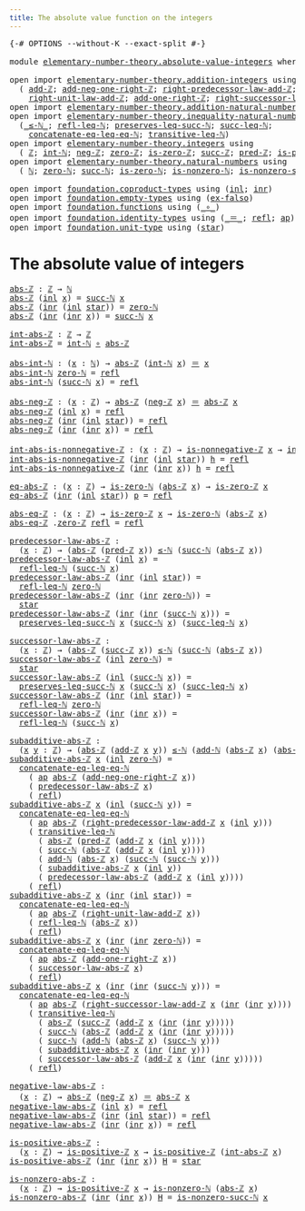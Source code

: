 ```yaml
---
title: The absolute value function on the integers
---
```


<pre class="Agda"><a id="69" class="Symbol">{-#</a> <a id="73" class="Keyword">OPTIONS</a> <a id="81" class="Pragma">--without-K</a> <a id="93" class="Pragma">--exact-split</a> <a id="107" class="Symbol">#-}</a>

<a id="112" class="Keyword">module</a> <a id="119" href="elementary-number-theory.absolute-value-integers.html" class="Module">elementary-number-theory.absolute-value-integers</a> <a id="168" class="Keyword">where</a>

<a id="175" class="Keyword">open</a> <a id="180" class="Keyword">import</a> <a id="187" href="elementary-number-theory.addition-integers.html" class="Module">elementary-number-theory.addition-integers</a> <a id="230" class="Keyword">using</a>
  <a id="238" class="Symbol">(</a> <a id="240" href="elementary-number-theory.addition-integers.html#1631" class="Function">add-ℤ</a><a id="245" class="Symbol">;</a> <a id="247" href="elementary-number-theory.addition-integers.html#11375" class="Function">add-neg-one-right-ℤ</a><a id="266" class="Symbol">;</a> <a id="268" href="elementary-number-theory.addition-integers.html#3044" class="Function">right-predecessor-law-add-ℤ</a><a id="295" class="Symbol">;</a>
    <a id="301" href="elementary-number-theory.addition-integers.html#2174" class="Function">right-unit-law-add-ℤ</a><a id="321" class="Symbol">;</a> <a id="323" href="elementary-number-theory.addition-integers.html#11182" class="Function">add-one-right-ℤ</a><a id="338" class="Symbol">;</a> <a id="340" href="elementary-number-theory.addition-integers.html#4142" class="Function">right-successor-law-add-ℤ</a><a id="365" class="Symbol">)</a>
<a id="367" class="Keyword">open</a> <a id="372" class="Keyword">import</a> <a id="379" href="elementary-number-theory.addition-natural-numbers.html" class="Module">elementary-number-theory.addition-natural-numbers</a> <a id="429" class="Keyword">using</a> <a id="435" class="Symbol">(</a><a id="436" href="elementary-number-theory.addition-natural-numbers.html#1096" class="Function">add-ℕ</a><a id="441" class="Symbol">)</a>
<a id="443" class="Keyword">open</a> <a id="448" class="Keyword">import</a> <a id="455" href="elementary-number-theory.inequality-natural-numbers.html" class="Module">elementary-number-theory.inequality-natural-numbers</a> <a id="507" class="Keyword">using</a>
  <a id="515" class="Symbol">(</a><a id="516" href="elementary-number-theory.inequality-natural-numbers.html#1782" class="Function Operator">_≤-ℕ_</a><a id="521" class="Symbol">;</a> <a id="523" href="elementary-number-theory.inequality-natural-numbers.html#4475" class="Function">refl-leq-ℕ</a><a id="533" class="Symbol">;</a> <a id="535" href="elementary-number-theory.inequality-natural-numbers.html#5745" class="Function">preserves-leq-succ-ℕ</a><a id="555" class="Symbol">;</a> <a id="557" href="elementary-number-theory.inequality-natural-numbers.html#2692" class="Function">succ-leq-ℕ</a><a id="567" class="Symbol">;</a>
    <a id="573" href="elementary-number-theory.inequality-natural-numbers.html#2854" class="Function">concatenate-eq-leq-eq-ℕ</a><a id="596" class="Symbol">;</a> <a id="598" href="elementary-number-theory.inequality-natural-numbers.html#4674" class="Function">transitive-leq-ℕ</a><a id="614" class="Symbol">)</a>
<a id="616" class="Keyword">open</a> <a id="621" class="Keyword">import</a> <a id="628" href="elementary-number-theory.integers.html" class="Module">elementary-number-theory.integers</a> <a id="662" class="Keyword">using</a>
  <a id="670" class="Symbol">(</a> <a id="672" href="elementary-number-theory.integers.html#2078" class="Function">ℤ</a><a id="673" class="Symbol">;</a> <a id="675" href="elementary-number-theory.integers.html#2696" class="Function">int-ℕ</a><a id="680" class="Symbol">;</a> <a id="682" href="elementary-number-theory.integers.html#4087" class="Function">neg-ℤ</a><a id="687" class="Symbol">;</a> <a id="689" href="elementary-number-theory.integers.html#2321" class="Function">zero-ℤ</a><a id="695" class="Symbol">;</a> <a id="697" href="elementary-number-theory.integers.html#2357" class="Function">is-zero-ℤ</a><a id="706" class="Symbol">;</a> <a id="708" href="elementary-number-theory.integers.html#3662" class="Function">succ-ℤ</a><a id="714" class="Symbol">;</a> <a id="716" href="elementary-number-theory.integers.html#3815" class="Function">pred-ℤ</a><a id="722" class="Symbol">;</a> <a id="724" href="elementary-number-theory.integers.html#7796" class="Function">is-positive-ℤ</a><a id="737" class="Symbol">;</a> <a id="739" href="elementary-number-theory.integers.html#7210" class="Function">is-nonnegative-ℤ</a><a id="755" class="Symbol">)</a>
<a id="757" class="Keyword">open</a> <a id="762" class="Keyword">import</a> <a id="769" href="elementary-number-theory.natural-numbers.html" class="Module">elementary-number-theory.natural-numbers</a> <a id="810" class="Keyword">using</a>
  <a id="818" class="Symbol">(</a> <a id="820" href="elementary-number-theory.natural-numbers.html#1548" class="Datatype">ℕ</a><a id="821" class="Symbol">;</a> <a id="823" href="elementary-number-theory.natural-numbers.html#1569" class="InductiveConstructor">zero-ℕ</a><a id="829" class="Symbol">;</a> <a id="831" href="elementary-number-theory.natural-numbers.html#1582" class="InductiveConstructor">succ-ℕ</a><a id="837" class="Symbol">;</a> <a id="839" href="elementary-number-theory.natural-numbers.html#1846" class="Function">is-zero-ℕ</a><a id="848" class="Symbol">;</a> <a id="850" href="elementary-number-theory.natural-numbers.html#2029" class="Function">is-nonzero-ℕ</a><a id="862" class="Symbol">;</a> <a id="864" href="elementary-number-theory.natural-numbers.html#2893" class="Function">is-nonzero-succ-ℕ</a><a id="881" class="Symbol">)</a>

<a id="884" class="Keyword">open</a> <a id="889" class="Keyword">import</a> <a id="896" href="foundation.coproduct-types.html" class="Module">foundation.coproduct-types</a> <a id="923" class="Keyword">using</a> <a id="929" class="Symbol">(</a><a id="930" href="foundation.coproduct-types.html#1249" class="InductiveConstructor">inl</a><a id="933" class="Symbol">;</a> <a id="935" href="foundation.coproduct-types.html#1267" class="InductiveConstructor">inr</a><a id="938" class="Symbol">)</a>
<a id="940" class="Keyword">open</a> <a id="945" class="Keyword">import</a> <a id="952" href="foundation.empty-types.html" class="Module">foundation.empty-types</a> <a id="975" class="Keyword">using</a> <a id="981" class="Symbol">(</a><a id="982" href="foundation-core.empty-types.html#1160" class="Function">ex-falso</a><a id="990" class="Symbol">)</a>
<a id="992" class="Keyword">open</a> <a id="997" class="Keyword">import</a> <a id="1004" href="foundation.functions.html" class="Module">foundation.functions</a> <a id="1025" class="Keyword">using</a> <a id="1031" class="Symbol">(</a><a id="1032" href="foundation-core.functions.html#420" class="Function Operator">_∘_</a><a id="1035" class="Symbol">)</a>
<a id="1037" class="Keyword">open</a> <a id="1042" class="Keyword">import</a> <a id="1049" href="foundation.identity-types.html" class="Module">foundation.identity-types</a> <a id="1075" class="Keyword">using</a> <a id="1081" class="Symbol">(</a><a id="1082" href="foundation-core.identity-types.html#1865" class="Function Operator">_＝_</a><a id="1085" class="Symbol">;</a> <a id="1087" href="foundation-core.identity-types.html#1820" class="InductiveConstructor">refl</a><a id="1091" class="Symbol">;</a> <a id="1093" href="foundation-core.identity-types.html#4003" class="Function">ap</a><a id="1095" class="Symbol">)</a>
<a id="1097" class="Keyword">open</a> <a id="1102" class="Keyword">import</a> <a id="1109" href="foundation.unit-type.html" class="Module">foundation.unit-type</a> <a id="1130" class="Keyword">using</a> <a id="1136" class="Symbol">(</a><a id="1137" href="foundation.unit-type.html#1108" class="InductiveConstructor">star</a><a id="1141" class="Symbol">)</a>
</pre>
# The absolute value of integers

<pre class="Agda"><a id="abs-ℤ"></a><a id="1186" href="elementary-number-theory.absolute-value-integers.html#1186" class="Function">abs-ℤ</a> <a id="1192" class="Symbol">:</a> <a id="1194" href="elementary-number-theory.integers.html#2078" class="Function">ℤ</a> <a id="1196" class="Symbol">→</a> <a id="1198" href="elementary-number-theory.natural-numbers.html#1548" class="Datatype">ℕ</a>
<a id="1200" href="elementary-number-theory.absolute-value-integers.html#1186" class="Function">abs-ℤ</a> <a id="1206" class="Symbol">(</a><a id="1207" href="foundation.coproduct-types.html#1249" class="InductiveConstructor">inl</a> <a id="1211" href="elementary-number-theory.absolute-value-integers.html#1211" class="Bound">x</a><a id="1212" class="Symbol">)</a> <a id="1214" class="Symbol">=</a> <a id="1216" href="elementary-number-theory.natural-numbers.html#1582" class="InductiveConstructor">succ-ℕ</a> <a id="1223" href="elementary-number-theory.absolute-value-integers.html#1211" class="Bound">x</a>
<a id="1225" href="elementary-number-theory.absolute-value-integers.html#1186" class="Function">abs-ℤ</a> <a id="1231" class="Symbol">(</a><a id="1232" href="foundation.coproduct-types.html#1267" class="InductiveConstructor">inr</a> <a id="1236" class="Symbol">(</a><a id="1237" href="foundation.coproduct-types.html#1249" class="InductiveConstructor">inl</a> <a id="1241" href="foundation.unit-type.html#1108" class="InductiveConstructor">star</a><a id="1245" class="Symbol">))</a> <a id="1248" class="Symbol">=</a> <a id="1250" href="elementary-number-theory.natural-numbers.html#1569" class="InductiveConstructor">zero-ℕ</a>
<a id="1257" href="elementary-number-theory.absolute-value-integers.html#1186" class="Function">abs-ℤ</a> <a id="1263" class="Symbol">(</a><a id="1264" href="foundation.coproduct-types.html#1267" class="InductiveConstructor">inr</a> <a id="1268" class="Symbol">(</a><a id="1269" href="foundation.coproduct-types.html#1267" class="InductiveConstructor">inr</a> <a id="1273" href="elementary-number-theory.absolute-value-integers.html#1273" class="Bound">x</a><a id="1274" class="Symbol">))</a> <a id="1277" class="Symbol">=</a> <a id="1279" href="elementary-number-theory.natural-numbers.html#1582" class="InductiveConstructor">succ-ℕ</a> <a id="1286" href="elementary-number-theory.absolute-value-integers.html#1273" class="Bound">x</a>

<a id="int-abs-ℤ"></a><a id="1289" href="elementary-number-theory.absolute-value-integers.html#1289" class="Function">int-abs-ℤ</a> <a id="1299" class="Symbol">:</a> <a id="1301" href="elementary-number-theory.integers.html#2078" class="Function">ℤ</a> <a id="1303" class="Symbol">→</a> <a id="1305" href="elementary-number-theory.integers.html#2078" class="Function">ℤ</a>
<a id="1307" href="elementary-number-theory.absolute-value-integers.html#1289" class="Function">int-abs-ℤ</a> <a id="1317" class="Symbol">=</a> <a id="1319" href="elementary-number-theory.integers.html#2696" class="Function">int-ℕ</a> <a id="1325" href="foundation-core.functions.html#420" class="Function Operator">∘</a> <a id="1327" href="elementary-number-theory.absolute-value-integers.html#1186" class="Function">abs-ℤ</a>

<a id="abs-int-ℕ"></a><a id="1334" href="elementary-number-theory.absolute-value-integers.html#1334" class="Function">abs-int-ℕ</a> <a id="1344" class="Symbol">:</a> <a id="1346" class="Symbol">(</a><a id="1347" href="elementary-number-theory.absolute-value-integers.html#1347" class="Bound">x</a> <a id="1349" class="Symbol">:</a> <a id="1351" href="elementary-number-theory.natural-numbers.html#1548" class="Datatype">ℕ</a><a id="1352" class="Symbol">)</a> <a id="1354" class="Symbol">→</a> <a id="1356" href="elementary-number-theory.absolute-value-integers.html#1186" class="Function">abs-ℤ</a> <a id="1362" class="Symbol">(</a><a id="1363" href="elementary-number-theory.integers.html#2696" class="Function">int-ℕ</a> <a id="1369" href="elementary-number-theory.absolute-value-integers.html#1347" class="Bound">x</a><a id="1370" class="Symbol">)</a> <a id="1372" href="foundation-core.identity-types.html#1865" class="Function Operator">＝</a> <a id="1374" href="elementary-number-theory.absolute-value-integers.html#1347" class="Bound">x</a>
<a id="1376" href="elementary-number-theory.absolute-value-integers.html#1334" class="Function">abs-int-ℕ</a> <a id="1386" href="elementary-number-theory.natural-numbers.html#1569" class="InductiveConstructor">zero-ℕ</a> <a id="1393" class="Symbol">=</a> <a id="1395" href="foundation-core.identity-types.html#1820" class="InductiveConstructor">refl</a>
<a id="1400" href="elementary-number-theory.absolute-value-integers.html#1334" class="Function">abs-int-ℕ</a> <a id="1410" class="Symbol">(</a><a id="1411" href="elementary-number-theory.natural-numbers.html#1582" class="InductiveConstructor">succ-ℕ</a> <a id="1418" href="elementary-number-theory.absolute-value-integers.html#1418" class="Bound">x</a><a id="1419" class="Symbol">)</a> <a id="1421" class="Symbol">=</a> <a id="1423" href="foundation-core.identity-types.html#1820" class="InductiveConstructor">refl</a>

<a id="abs-neg-ℤ"></a><a id="1429" href="elementary-number-theory.absolute-value-integers.html#1429" class="Function">abs-neg-ℤ</a> <a id="1439" class="Symbol">:</a> <a id="1441" class="Symbol">(</a><a id="1442" href="elementary-number-theory.absolute-value-integers.html#1442" class="Bound">x</a> <a id="1444" class="Symbol">:</a> <a id="1446" href="elementary-number-theory.integers.html#2078" class="Function">ℤ</a><a id="1447" class="Symbol">)</a> <a id="1449" class="Symbol">→</a> <a id="1451" href="elementary-number-theory.absolute-value-integers.html#1186" class="Function">abs-ℤ</a> <a id="1457" class="Symbol">(</a><a id="1458" href="elementary-number-theory.integers.html#4087" class="Function">neg-ℤ</a> <a id="1464" href="elementary-number-theory.absolute-value-integers.html#1442" class="Bound">x</a><a id="1465" class="Symbol">)</a> <a id="1467" href="foundation-core.identity-types.html#1865" class="Function Operator">＝</a> <a id="1469" href="elementary-number-theory.absolute-value-integers.html#1186" class="Function">abs-ℤ</a> <a id="1475" href="elementary-number-theory.absolute-value-integers.html#1442" class="Bound">x</a>
<a id="1477" href="elementary-number-theory.absolute-value-integers.html#1429" class="Function">abs-neg-ℤ</a> <a id="1487" class="Symbol">(</a><a id="1488" href="foundation.coproduct-types.html#1249" class="InductiveConstructor">inl</a> <a id="1492" href="elementary-number-theory.absolute-value-integers.html#1492" class="Bound">x</a><a id="1493" class="Symbol">)</a> <a id="1495" class="Symbol">=</a> <a id="1497" href="foundation-core.identity-types.html#1820" class="InductiveConstructor">refl</a>
<a id="1502" href="elementary-number-theory.absolute-value-integers.html#1429" class="Function">abs-neg-ℤ</a> <a id="1512" class="Symbol">(</a><a id="1513" href="foundation.coproduct-types.html#1267" class="InductiveConstructor">inr</a> <a id="1517" class="Symbol">(</a><a id="1518" href="foundation.coproduct-types.html#1249" class="InductiveConstructor">inl</a> <a id="1522" href="foundation.unit-type.html#1108" class="InductiveConstructor">star</a><a id="1526" class="Symbol">))</a> <a id="1529" class="Symbol">=</a> <a id="1531" href="foundation-core.identity-types.html#1820" class="InductiveConstructor">refl</a>
<a id="1536" href="elementary-number-theory.absolute-value-integers.html#1429" class="Function">abs-neg-ℤ</a> <a id="1546" class="Symbol">(</a><a id="1547" href="foundation.coproduct-types.html#1267" class="InductiveConstructor">inr</a> <a id="1551" class="Symbol">(</a><a id="1552" href="foundation.coproduct-types.html#1267" class="InductiveConstructor">inr</a> <a id="1556" href="elementary-number-theory.absolute-value-integers.html#1556" class="Bound">x</a><a id="1557" class="Symbol">))</a> <a id="1560" class="Symbol">=</a> <a id="1562" href="foundation-core.identity-types.html#1820" class="InductiveConstructor">refl</a>

<a id="int-abs-is-nonnegative-ℤ"></a><a id="1568" href="elementary-number-theory.absolute-value-integers.html#1568" class="Function">int-abs-is-nonnegative-ℤ</a> <a id="1593" class="Symbol">:</a> <a id="1595" class="Symbol">(</a><a id="1596" href="elementary-number-theory.absolute-value-integers.html#1596" class="Bound">x</a> <a id="1598" class="Symbol">:</a> <a id="1600" href="elementary-number-theory.integers.html#2078" class="Function">ℤ</a><a id="1601" class="Symbol">)</a> <a id="1603" class="Symbol">→</a> <a id="1605" href="elementary-number-theory.integers.html#7210" class="Function">is-nonnegative-ℤ</a> <a id="1622" href="elementary-number-theory.absolute-value-integers.html#1596" class="Bound">x</a> <a id="1624" class="Symbol">→</a> <a id="1626" href="elementary-number-theory.absolute-value-integers.html#1289" class="Function">int-abs-ℤ</a> <a id="1636" href="elementary-number-theory.absolute-value-integers.html#1596" class="Bound">x</a> <a id="1638" href="foundation-core.identity-types.html#1865" class="Function Operator">＝</a> <a id="1640" href="elementary-number-theory.absolute-value-integers.html#1596" class="Bound">x</a>
<a id="1642" href="elementary-number-theory.absolute-value-integers.html#1568" class="Function">int-abs-is-nonnegative-ℤ</a> <a id="1667" class="Symbol">(</a><a id="1668" href="foundation.coproduct-types.html#1267" class="InductiveConstructor">inr</a> <a id="1672" class="Symbol">(</a><a id="1673" href="foundation.coproduct-types.html#1249" class="InductiveConstructor">inl</a> <a id="1677" href="foundation.unit-type.html#1108" class="InductiveConstructor">star</a><a id="1681" class="Symbol">))</a> <a id="1684" href="elementary-number-theory.absolute-value-integers.html#1684" class="Bound">h</a> <a id="1686" class="Symbol">=</a> <a id="1688" href="foundation-core.identity-types.html#1820" class="InductiveConstructor">refl</a>
<a id="1693" href="elementary-number-theory.absolute-value-integers.html#1568" class="Function">int-abs-is-nonnegative-ℤ</a> <a id="1718" class="Symbol">(</a><a id="1719" href="foundation.coproduct-types.html#1267" class="InductiveConstructor">inr</a> <a id="1723" class="Symbol">(</a><a id="1724" href="foundation.coproduct-types.html#1267" class="InductiveConstructor">inr</a> <a id="1728" href="elementary-number-theory.absolute-value-integers.html#1728" class="Bound">x</a><a id="1729" class="Symbol">))</a> <a id="1732" href="elementary-number-theory.absolute-value-integers.html#1732" class="Bound">h</a> <a id="1734" class="Symbol">=</a> <a id="1736" href="foundation-core.identity-types.html#1820" class="InductiveConstructor">refl</a>

<a id="eq-abs-ℤ"></a><a id="1742" href="elementary-number-theory.absolute-value-integers.html#1742" class="Function">eq-abs-ℤ</a> <a id="1751" class="Symbol">:</a> <a id="1753" class="Symbol">(</a><a id="1754" href="elementary-number-theory.absolute-value-integers.html#1754" class="Bound">x</a> <a id="1756" class="Symbol">:</a> <a id="1758" href="elementary-number-theory.integers.html#2078" class="Function">ℤ</a><a id="1759" class="Symbol">)</a> <a id="1761" class="Symbol">→</a> <a id="1763" href="elementary-number-theory.natural-numbers.html#1846" class="Function">is-zero-ℕ</a> <a id="1773" class="Symbol">(</a><a id="1774" href="elementary-number-theory.absolute-value-integers.html#1186" class="Function">abs-ℤ</a> <a id="1780" href="elementary-number-theory.absolute-value-integers.html#1754" class="Bound">x</a><a id="1781" class="Symbol">)</a> <a id="1783" class="Symbol">→</a> <a id="1785" href="elementary-number-theory.integers.html#2357" class="Function">is-zero-ℤ</a> <a id="1795" href="elementary-number-theory.absolute-value-integers.html#1754" class="Bound">x</a>
<a id="1797" href="elementary-number-theory.absolute-value-integers.html#1742" class="Function">eq-abs-ℤ</a> <a id="1806" class="Symbol">(</a><a id="1807" href="foundation.coproduct-types.html#1267" class="InductiveConstructor">inr</a> <a id="1811" class="Symbol">(</a><a id="1812" href="foundation.coproduct-types.html#1249" class="InductiveConstructor">inl</a> <a id="1816" href="foundation.unit-type.html#1108" class="InductiveConstructor">star</a><a id="1820" class="Symbol">))</a> <a id="1823" href="elementary-number-theory.absolute-value-integers.html#1823" class="Bound">p</a> <a id="1825" class="Symbol">=</a> <a id="1827" href="foundation-core.identity-types.html#1820" class="InductiveConstructor">refl</a>

<a id="abs-eq-ℤ"></a><a id="1833" href="elementary-number-theory.absolute-value-integers.html#1833" class="Function">abs-eq-ℤ</a> <a id="1842" class="Symbol">:</a> <a id="1844" class="Symbol">(</a><a id="1845" href="elementary-number-theory.absolute-value-integers.html#1845" class="Bound">x</a> <a id="1847" class="Symbol">:</a> <a id="1849" href="elementary-number-theory.integers.html#2078" class="Function">ℤ</a><a id="1850" class="Symbol">)</a> <a id="1852" class="Symbol">→</a> <a id="1854" href="elementary-number-theory.integers.html#2357" class="Function">is-zero-ℤ</a> <a id="1864" href="elementary-number-theory.absolute-value-integers.html#1845" class="Bound">x</a> <a id="1866" class="Symbol">→</a> <a id="1868" href="elementary-number-theory.natural-numbers.html#1846" class="Function">is-zero-ℕ</a> <a id="1878" class="Symbol">(</a><a id="1879" href="elementary-number-theory.absolute-value-integers.html#1186" class="Function">abs-ℤ</a> <a id="1885" href="elementary-number-theory.absolute-value-integers.html#1845" class="Bound">x</a><a id="1886" class="Symbol">)</a>
<a id="1888" href="elementary-number-theory.absolute-value-integers.html#1833" class="Function">abs-eq-ℤ</a> <a id="1897" class="DottedPattern Symbol">.</a><a id="1898" href="elementary-number-theory.integers.html#2321" class="DottedPattern Function">zero-ℤ</a> <a id="1905" href="foundation-core.identity-types.html#1820" class="InductiveConstructor">refl</a> <a id="1910" class="Symbol">=</a> <a id="1912" href="foundation-core.identity-types.html#1820" class="InductiveConstructor">refl</a>

<a id="predecessor-law-abs-ℤ"></a><a id="1918" href="elementary-number-theory.absolute-value-integers.html#1918" class="Function">predecessor-law-abs-ℤ</a> <a id="1940" class="Symbol">:</a>
  <a id="1944" class="Symbol">(</a><a id="1945" href="elementary-number-theory.absolute-value-integers.html#1945" class="Bound">x</a> <a id="1947" class="Symbol">:</a> <a id="1949" href="elementary-number-theory.integers.html#2078" class="Function">ℤ</a><a id="1950" class="Symbol">)</a> <a id="1952" class="Symbol">→</a> <a id="1954" class="Symbol">(</a><a id="1955" href="elementary-number-theory.absolute-value-integers.html#1186" class="Function">abs-ℤ</a> <a id="1961" class="Symbol">(</a><a id="1962" href="elementary-number-theory.integers.html#3815" class="Function">pred-ℤ</a> <a id="1969" href="elementary-number-theory.absolute-value-integers.html#1945" class="Bound">x</a><a id="1970" class="Symbol">))</a> <a id="1973" href="elementary-number-theory.inequality-natural-numbers.html#1782" class="Function Operator">≤-ℕ</a> <a id="1977" class="Symbol">(</a><a id="1978" href="elementary-number-theory.natural-numbers.html#1582" class="InductiveConstructor">succ-ℕ</a> <a id="1985" class="Symbol">(</a><a id="1986" href="elementary-number-theory.absolute-value-integers.html#1186" class="Function">abs-ℤ</a> <a id="1992" href="elementary-number-theory.absolute-value-integers.html#1945" class="Bound">x</a><a id="1993" class="Symbol">))</a>
<a id="1996" href="elementary-number-theory.absolute-value-integers.html#1918" class="Function">predecessor-law-abs-ℤ</a> <a id="2018" class="Symbol">(</a><a id="2019" href="foundation.coproduct-types.html#1249" class="InductiveConstructor">inl</a> <a id="2023" href="elementary-number-theory.absolute-value-integers.html#2023" class="Bound">x</a><a id="2024" class="Symbol">)</a> <a id="2026" class="Symbol">=</a>
  <a id="2030" href="elementary-number-theory.inequality-natural-numbers.html#4475" class="Function">refl-leq-ℕ</a> <a id="2041" class="Symbol">(</a><a id="2042" href="elementary-number-theory.natural-numbers.html#1582" class="InductiveConstructor">succ-ℕ</a> <a id="2049" href="elementary-number-theory.absolute-value-integers.html#2023" class="Bound">x</a><a id="2050" class="Symbol">)</a>
<a id="2052" href="elementary-number-theory.absolute-value-integers.html#1918" class="Function">predecessor-law-abs-ℤ</a> <a id="2074" class="Symbol">(</a><a id="2075" href="foundation.coproduct-types.html#1267" class="InductiveConstructor">inr</a> <a id="2079" class="Symbol">(</a><a id="2080" href="foundation.coproduct-types.html#1249" class="InductiveConstructor">inl</a> <a id="2084" href="foundation.unit-type.html#1108" class="InductiveConstructor">star</a><a id="2088" class="Symbol">))</a> <a id="2091" class="Symbol">=</a>
  <a id="2095" href="elementary-number-theory.inequality-natural-numbers.html#4475" class="Function">refl-leq-ℕ</a> <a id="2106" href="elementary-number-theory.natural-numbers.html#1569" class="InductiveConstructor">zero-ℕ</a>
<a id="2113" href="elementary-number-theory.absolute-value-integers.html#1918" class="Function">predecessor-law-abs-ℤ</a> <a id="2135" class="Symbol">(</a><a id="2136" href="foundation.coproduct-types.html#1267" class="InductiveConstructor">inr</a> <a id="2140" class="Symbol">(</a><a id="2141" href="foundation.coproduct-types.html#1267" class="InductiveConstructor">inr</a> <a id="2145" href="elementary-number-theory.natural-numbers.html#1569" class="InductiveConstructor">zero-ℕ</a><a id="2151" class="Symbol">))</a> <a id="2154" class="Symbol">=</a>
  <a id="2158" href="foundation.unit-type.html#1108" class="InductiveConstructor">star</a>
<a id="2163" href="elementary-number-theory.absolute-value-integers.html#1918" class="Function">predecessor-law-abs-ℤ</a> <a id="2185" class="Symbol">(</a><a id="2186" href="foundation.coproduct-types.html#1267" class="InductiveConstructor">inr</a> <a id="2190" class="Symbol">(</a><a id="2191" href="foundation.coproduct-types.html#1267" class="InductiveConstructor">inr</a> <a id="2195" class="Symbol">(</a><a id="2196" href="elementary-number-theory.natural-numbers.html#1582" class="InductiveConstructor">succ-ℕ</a> <a id="2203" href="elementary-number-theory.absolute-value-integers.html#2203" class="Bound">x</a><a id="2204" class="Symbol">)))</a> <a id="2208" class="Symbol">=</a>
  <a id="2212" href="elementary-number-theory.inequality-natural-numbers.html#5745" class="Function">preserves-leq-succ-ℕ</a> <a id="2233" href="elementary-number-theory.absolute-value-integers.html#2203" class="Bound">x</a> <a id="2235" class="Symbol">(</a><a id="2236" href="elementary-number-theory.natural-numbers.html#1582" class="InductiveConstructor">succ-ℕ</a> <a id="2243" href="elementary-number-theory.absolute-value-integers.html#2203" class="Bound">x</a><a id="2244" class="Symbol">)</a> <a id="2246" class="Symbol">(</a><a id="2247" href="elementary-number-theory.inequality-natural-numbers.html#2692" class="Function">succ-leq-ℕ</a> <a id="2258" href="elementary-number-theory.absolute-value-integers.html#2203" class="Bound">x</a><a id="2259" class="Symbol">)</a>

<a id="successor-law-abs-ℤ"></a><a id="2262" href="elementary-number-theory.absolute-value-integers.html#2262" class="Function">successor-law-abs-ℤ</a> <a id="2282" class="Symbol">:</a>
  <a id="2286" class="Symbol">(</a><a id="2287" href="elementary-number-theory.absolute-value-integers.html#2287" class="Bound">x</a> <a id="2289" class="Symbol">:</a> <a id="2291" href="elementary-number-theory.integers.html#2078" class="Function">ℤ</a><a id="2292" class="Symbol">)</a> <a id="2294" class="Symbol">→</a> <a id="2296" class="Symbol">(</a><a id="2297" href="elementary-number-theory.absolute-value-integers.html#1186" class="Function">abs-ℤ</a> <a id="2303" class="Symbol">(</a><a id="2304" href="elementary-number-theory.integers.html#3662" class="Function">succ-ℤ</a> <a id="2311" href="elementary-number-theory.absolute-value-integers.html#2287" class="Bound">x</a><a id="2312" class="Symbol">))</a> <a id="2315" href="elementary-number-theory.inequality-natural-numbers.html#1782" class="Function Operator">≤-ℕ</a> <a id="2319" class="Symbol">(</a><a id="2320" href="elementary-number-theory.natural-numbers.html#1582" class="InductiveConstructor">succ-ℕ</a> <a id="2327" class="Symbol">(</a><a id="2328" href="elementary-number-theory.absolute-value-integers.html#1186" class="Function">abs-ℤ</a> <a id="2334" href="elementary-number-theory.absolute-value-integers.html#2287" class="Bound">x</a><a id="2335" class="Symbol">))</a>
<a id="2338" href="elementary-number-theory.absolute-value-integers.html#2262" class="Function">successor-law-abs-ℤ</a> <a id="2358" class="Symbol">(</a><a id="2359" href="foundation.coproduct-types.html#1249" class="InductiveConstructor">inl</a> <a id="2363" href="elementary-number-theory.natural-numbers.html#1569" class="InductiveConstructor">zero-ℕ</a><a id="2369" class="Symbol">)</a> <a id="2371" class="Symbol">=</a>
  <a id="2375" href="foundation.unit-type.html#1108" class="InductiveConstructor">star</a>
<a id="2380" href="elementary-number-theory.absolute-value-integers.html#2262" class="Function">successor-law-abs-ℤ</a> <a id="2400" class="Symbol">(</a><a id="2401" href="foundation.coproduct-types.html#1249" class="InductiveConstructor">inl</a> <a id="2405" class="Symbol">(</a><a id="2406" href="elementary-number-theory.natural-numbers.html#1582" class="InductiveConstructor">succ-ℕ</a> <a id="2413" href="elementary-number-theory.absolute-value-integers.html#2413" class="Bound">x</a><a id="2414" class="Symbol">))</a> <a id="2417" class="Symbol">=</a>
  <a id="2421" href="elementary-number-theory.inequality-natural-numbers.html#5745" class="Function">preserves-leq-succ-ℕ</a> <a id="2442" href="elementary-number-theory.absolute-value-integers.html#2413" class="Bound">x</a> <a id="2444" class="Symbol">(</a><a id="2445" href="elementary-number-theory.natural-numbers.html#1582" class="InductiveConstructor">succ-ℕ</a> <a id="2452" href="elementary-number-theory.absolute-value-integers.html#2413" class="Bound">x</a><a id="2453" class="Symbol">)</a> <a id="2455" class="Symbol">(</a><a id="2456" href="elementary-number-theory.inequality-natural-numbers.html#2692" class="Function">succ-leq-ℕ</a> <a id="2467" href="elementary-number-theory.absolute-value-integers.html#2413" class="Bound">x</a><a id="2468" class="Symbol">)</a>
<a id="2470" href="elementary-number-theory.absolute-value-integers.html#2262" class="Function">successor-law-abs-ℤ</a> <a id="2490" class="Symbol">(</a><a id="2491" href="foundation.coproduct-types.html#1267" class="InductiveConstructor">inr</a> <a id="2495" class="Symbol">(</a><a id="2496" href="foundation.coproduct-types.html#1249" class="InductiveConstructor">inl</a> <a id="2500" href="foundation.unit-type.html#1108" class="InductiveConstructor">star</a><a id="2504" class="Symbol">))</a> <a id="2507" class="Symbol">=</a>
  <a id="2511" href="elementary-number-theory.inequality-natural-numbers.html#4475" class="Function">refl-leq-ℕ</a> <a id="2522" href="elementary-number-theory.natural-numbers.html#1569" class="InductiveConstructor">zero-ℕ</a>
<a id="2529" href="elementary-number-theory.absolute-value-integers.html#2262" class="Function">successor-law-abs-ℤ</a> <a id="2549" class="Symbol">(</a><a id="2550" href="foundation.coproduct-types.html#1267" class="InductiveConstructor">inr</a> <a id="2554" class="Symbol">(</a><a id="2555" href="foundation.coproduct-types.html#1267" class="InductiveConstructor">inr</a> <a id="2559" href="elementary-number-theory.absolute-value-integers.html#2559" class="Bound">x</a><a id="2560" class="Symbol">))</a> <a id="2563" class="Symbol">=</a>
  <a id="2567" href="elementary-number-theory.inequality-natural-numbers.html#4475" class="Function">refl-leq-ℕ</a> <a id="2578" class="Symbol">(</a><a id="2579" href="elementary-number-theory.natural-numbers.html#1582" class="InductiveConstructor">succ-ℕ</a> <a id="2586" href="elementary-number-theory.absolute-value-integers.html#2559" class="Bound">x</a><a id="2587" class="Symbol">)</a>

<a id="subadditive-abs-ℤ"></a><a id="2590" href="elementary-number-theory.absolute-value-integers.html#2590" class="Function">subadditive-abs-ℤ</a> <a id="2608" class="Symbol">:</a>
  <a id="2612" class="Symbol">(</a><a id="2613" href="elementary-number-theory.absolute-value-integers.html#2613" class="Bound">x</a> <a id="2615" href="elementary-number-theory.absolute-value-integers.html#2615" class="Bound">y</a> <a id="2617" class="Symbol">:</a> <a id="2619" href="elementary-number-theory.integers.html#2078" class="Function">ℤ</a><a id="2620" class="Symbol">)</a> <a id="2622" class="Symbol">→</a> <a id="2624" class="Symbol">(</a><a id="2625" href="elementary-number-theory.absolute-value-integers.html#1186" class="Function">abs-ℤ</a> <a id="2631" class="Symbol">(</a><a id="2632" href="elementary-number-theory.addition-integers.html#1631" class="Function">add-ℤ</a> <a id="2638" href="elementary-number-theory.absolute-value-integers.html#2613" class="Bound">x</a> <a id="2640" href="elementary-number-theory.absolute-value-integers.html#2615" class="Bound">y</a><a id="2641" class="Symbol">))</a> <a id="2644" href="elementary-number-theory.inequality-natural-numbers.html#1782" class="Function Operator">≤-ℕ</a> <a id="2648" class="Symbol">(</a><a id="2649" href="elementary-number-theory.addition-natural-numbers.html#1096" class="Function">add-ℕ</a> <a id="2655" class="Symbol">(</a><a id="2656" href="elementary-number-theory.absolute-value-integers.html#1186" class="Function">abs-ℤ</a> <a id="2662" href="elementary-number-theory.absolute-value-integers.html#2613" class="Bound">x</a><a id="2663" class="Symbol">)</a> <a id="2665" class="Symbol">(</a><a id="2666" href="elementary-number-theory.absolute-value-integers.html#1186" class="Function">abs-ℤ</a> <a id="2672" href="elementary-number-theory.absolute-value-integers.html#2615" class="Bound">y</a><a id="2673" class="Symbol">))</a>
<a id="2676" href="elementary-number-theory.absolute-value-integers.html#2590" class="Function">subadditive-abs-ℤ</a> <a id="2694" href="elementary-number-theory.absolute-value-integers.html#2694" class="Bound">x</a> <a id="2696" class="Symbol">(</a><a id="2697" href="foundation.coproduct-types.html#1249" class="InductiveConstructor">inl</a> <a id="2701" href="elementary-number-theory.natural-numbers.html#1569" class="InductiveConstructor">zero-ℕ</a><a id="2707" class="Symbol">)</a> <a id="2709" class="Symbol">=</a>
  <a id="2713" href="elementary-number-theory.inequality-natural-numbers.html#2854" class="Function">concatenate-eq-leq-eq-ℕ</a>
    <a id="2741" class="Symbol">(</a> <a id="2743" href="foundation-core.identity-types.html#4003" class="Function">ap</a> <a id="2746" href="elementary-number-theory.absolute-value-integers.html#1186" class="Function">abs-ℤ</a> <a id="2752" class="Symbol">(</a><a id="2753" href="elementary-number-theory.addition-integers.html#11375" class="Function">add-neg-one-right-ℤ</a> <a id="2773" href="elementary-number-theory.absolute-value-integers.html#2694" class="Bound">x</a><a id="2774" class="Symbol">))</a>
    <a id="2781" class="Symbol">(</a> <a id="2783" href="elementary-number-theory.absolute-value-integers.html#1918" class="Function">predecessor-law-abs-ℤ</a> <a id="2805" href="elementary-number-theory.absolute-value-integers.html#2694" class="Bound">x</a><a id="2806" class="Symbol">)</a>
    <a id="2812" class="Symbol">(</a> <a id="2814" href="foundation-core.identity-types.html#1820" class="InductiveConstructor">refl</a><a id="2818" class="Symbol">)</a>
<a id="2820" href="elementary-number-theory.absolute-value-integers.html#2590" class="Function">subadditive-abs-ℤ</a> <a id="2838" href="elementary-number-theory.absolute-value-integers.html#2838" class="Bound">x</a> <a id="2840" class="Symbol">(</a><a id="2841" href="foundation.coproduct-types.html#1249" class="InductiveConstructor">inl</a> <a id="2845" class="Symbol">(</a><a id="2846" href="elementary-number-theory.natural-numbers.html#1582" class="InductiveConstructor">succ-ℕ</a> <a id="2853" href="elementary-number-theory.absolute-value-integers.html#2853" class="Bound">y</a><a id="2854" class="Symbol">))</a> <a id="2857" class="Symbol">=</a>
  <a id="2861" href="elementary-number-theory.inequality-natural-numbers.html#2854" class="Function">concatenate-eq-leq-eq-ℕ</a>
    <a id="2889" class="Symbol">(</a> <a id="2891" href="foundation-core.identity-types.html#4003" class="Function">ap</a> <a id="2894" href="elementary-number-theory.absolute-value-integers.html#1186" class="Function">abs-ℤ</a> <a id="2900" class="Symbol">(</a><a id="2901" href="elementary-number-theory.addition-integers.html#3044" class="Function">right-predecessor-law-add-ℤ</a> <a id="2929" href="elementary-number-theory.absolute-value-integers.html#2838" class="Bound">x</a> <a id="2931" class="Symbol">(</a><a id="2932" href="foundation.coproduct-types.html#1249" class="InductiveConstructor">inl</a> <a id="2936" href="elementary-number-theory.absolute-value-integers.html#2853" class="Bound">y</a><a id="2937" class="Symbol">)))</a>
    <a id="2945" class="Symbol">(</a> <a id="2947" href="elementary-number-theory.inequality-natural-numbers.html#4674" class="Function">transitive-leq-ℕ</a>
      <a id="2970" class="Symbol">(</a> <a id="2972" href="elementary-number-theory.absolute-value-integers.html#1186" class="Function">abs-ℤ</a> <a id="2978" class="Symbol">(</a><a id="2979" href="elementary-number-theory.integers.html#3815" class="Function">pred-ℤ</a> <a id="2986" class="Symbol">(</a><a id="2987" href="elementary-number-theory.addition-integers.html#1631" class="Function">add-ℤ</a> <a id="2993" href="elementary-number-theory.absolute-value-integers.html#2838" class="Bound">x</a> <a id="2995" class="Symbol">(</a><a id="2996" href="foundation.coproduct-types.html#1249" class="InductiveConstructor">inl</a> <a id="3000" href="elementary-number-theory.absolute-value-integers.html#2853" class="Bound">y</a><a id="3001" class="Symbol">))))</a>
      <a id="3012" class="Symbol">(</a> <a id="3014" href="elementary-number-theory.natural-numbers.html#1582" class="InductiveConstructor">succ-ℕ</a> <a id="3021" class="Symbol">(</a><a id="3022" href="elementary-number-theory.absolute-value-integers.html#1186" class="Function">abs-ℤ</a> <a id="3028" class="Symbol">(</a><a id="3029" href="elementary-number-theory.addition-integers.html#1631" class="Function">add-ℤ</a> <a id="3035" href="elementary-number-theory.absolute-value-integers.html#2838" class="Bound">x</a> <a id="3037" class="Symbol">(</a><a id="3038" href="foundation.coproduct-types.html#1249" class="InductiveConstructor">inl</a> <a id="3042" href="elementary-number-theory.absolute-value-integers.html#2853" class="Bound">y</a><a id="3043" class="Symbol">))))</a>
      <a id="3054" class="Symbol">(</a> <a id="3056" href="elementary-number-theory.addition-natural-numbers.html#1096" class="Function">add-ℕ</a> <a id="3062" class="Symbol">(</a><a id="3063" href="elementary-number-theory.absolute-value-integers.html#1186" class="Function">abs-ℤ</a> <a id="3069" href="elementary-number-theory.absolute-value-integers.html#2838" class="Bound">x</a><a id="3070" class="Symbol">)</a> <a id="3072" class="Symbol">(</a><a id="3073" href="elementary-number-theory.natural-numbers.html#1582" class="InductiveConstructor">succ-ℕ</a> <a id="3080" class="Symbol">(</a><a id="3081" href="elementary-number-theory.natural-numbers.html#1582" class="InductiveConstructor">succ-ℕ</a> <a id="3088" href="elementary-number-theory.absolute-value-integers.html#2853" class="Bound">y</a><a id="3089" class="Symbol">)))</a>
      <a id="3099" class="Symbol">(</a> <a id="3101" href="elementary-number-theory.absolute-value-integers.html#2590" class="Function">subadditive-abs-ℤ</a> <a id="3119" href="elementary-number-theory.absolute-value-integers.html#2838" class="Bound">x</a> <a id="3121" class="Symbol">(</a><a id="3122" href="foundation.coproduct-types.html#1249" class="InductiveConstructor">inl</a> <a id="3126" href="elementary-number-theory.absolute-value-integers.html#2853" class="Bound">y</a><a id="3127" class="Symbol">))</a>
      <a id="3136" class="Symbol">(</a> <a id="3138" href="elementary-number-theory.absolute-value-integers.html#1918" class="Function">predecessor-law-abs-ℤ</a> <a id="3160" class="Symbol">(</a><a id="3161" href="elementary-number-theory.addition-integers.html#1631" class="Function">add-ℤ</a> <a id="3167" href="elementary-number-theory.absolute-value-integers.html#2838" class="Bound">x</a> <a id="3169" class="Symbol">(</a><a id="3170" href="foundation.coproduct-types.html#1249" class="InductiveConstructor">inl</a> <a id="3174" href="elementary-number-theory.absolute-value-integers.html#2853" class="Bound">y</a><a id="3175" class="Symbol">))))</a>
    <a id="3184" class="Symbol">(</a> <a id="3186" href="foundation-core.identity-types.html#1820" class="InductiveConstructor">refl</a><a id="3190" class="Symbol">)</a>
<a id="3192" href="elementary-number-theory.absolute-value-integers.html#2590" class="Function">subadditive-abs-ℤ</a> <a id="3210" href="elementary-number-theory.absolute-value-integers.html#3210" class="Bound">x</a> <a id="3212" class="Symbol">(</a><a id="3213" href="foundation.coproduct-types.html#1267" class="InductiveConstructor">inr</a> <a id="3217" class="Symbol">(</a><a id="3218" href="foundation.coproduct-types.html#1249" class="InductiveConstructor">inl</a> <a id="3222" href="foundation.unit-type.html#1108" class="InductiveConstructor">star</a><a id="3226" class="Symbol">))</a> <a id="3229" class="Symbol">=</a>
  <a id="3233" href="elementary-number-theory.inequality-natural-numbers.html#2854" class="Function">concatenate-eq-leq-eq-ℕ</a>
    <a id="3261" class="Symbol">(</a> <a id="3263" href="foundation-core.identity-types.html#4003" class="Function">ap</a> <a id="3266" href="elementary-number-theory.absolute-value-integers.html#1186" class="Function">abs-ℤ</a> <a id="3272" class="Symbol">(</a><a id="3273" href="elementary-number-theory.addition-integers.html#2174" class="Function">right-unit-law-add-ℤ</a> <a id="3294" href="elementary-number-theory.absolute-value-integers.html#3210" class="Bound">x</a><a id="3295" class="Symbol">))</a>
    <a id="3302" class="Symbol">(</a> <a id="3304" href="elementary-number-theory.inequality-natural-numbers.html#4475" class="Function">refl-leq-ℕ</a> <a id="3315" class="Symbol">(</a><a id="3316" href="elementary-number-theory.absolute-value-integers.html#1186" class="Function">abs-ℤ</a> <a id="3322" href="elementary-number-theory.absolute-value-integers.html#3210" class="Bound">x</a><a id="3323" class="Symbol">))</a>
    <a id="3330" class="Symbol">(</a> <a id="3332" href="foundation-core.identity-types.html#1820" class="InductiveConstructor">refl</a><a id="3336" class="Symbol">)</a>
<a id="3338" href="elementary-number-theory.absolute-value-integers.html#2590" class="Function">subadditive-abs-ℤ</a> <a id="3356" href="elementary-number-theory.absolute-value-integers.html#3356" class="Bound">x</a> <a id="3358" class="Symbol">(</a><a id="3359" href="foundation.coproduct-types.html#1267" class="InductiveConstructor">inr</a> <a id="3363" class="Symbol">(</a><a id="3364" href="foundation.coproduct-types.html#1267" class="InductiveConstructor">inr</a> <a id="3368" href="elementary-number-theory.natural-numbers.html#1569" class="InductiveConstructor">zero-ℕ</a><a id="3374" class="Symbol">))</a> <a id="3377" class="Symbol">=</a>
  <a id="3381" href="elementary-number-theory.inequality-natural-numbers.html#2854" class="Function">concatenate-eq-leq-eq-ℕ</a>
    <a id="3409" class="Symbol">(</a> <a id="3411" href="foundation-core.identity-types.html#4003" class="Function">ap</a> <a id="3414" href="elementary-number-theory.absolute-value-integers.html#1186" class="Function">abs-ℤ</a> <a id="3420" class="Symbol">(</a><a id="3421" href="elementary-number-theory.addition-integers.html#11182" class="Function">add-one-right-ℤ</a> <a id="3437" href="elementary-number-theory.absolute-value-integers.html#3356" class="Bound">x</a><a id="3438" class="Symbol">))</a>
    <a id="3445" class="Symbol">(</a> <a id="3447" href="elementary-number-theory.absolute-value-integers.html#2262" class="Function">successor-law-abs-ℤ</a> <a id="3467" href="elementary-number-theory.absolute-value-integers.html#3356" class="Bound">x</a><a id="3468" class="Symbol">)</a>
    <a id="3474" class="Symbol">(</a> <a id="3476" href="foundation-core.identity-types.html#1820" class="InductiveConstructor">refl</a><a id="3480" class="Symbol">)</a>
<a id="3482" href="elementary-number-theory.absolute-value-integers.html#2590" class="Function">subadditive-abs-ℤ</a> <a id="3500" href="elementary-number-theory.absolute-value-integers.html#3500" class="Bound">x</a> <a id="3502" class="Symbol">(</a><a id="3503" href="foundation.coproduct-types.html#1267" class="InductiveConstructor">inr</a> <a id="3507" class="Symbol">(</a><a id="3508" href="foundation.coproduct-types.html#1267" class="InductiveConstructor">inr</a> <a id="3512" class="Symbol">(</a><a id="3513" href="elementary-number-theory.natural-numbers.html#1582" class="InductiveConstructor">succ-ℕ</a> <a id="3520" href="elementary-number-theory.absolute-value-integers.html#3520" class="Bound">y</a><a id="3521" class="Symbol">)))</a> <a id="3525" class="Symbol">=</a>
  <a id="3529" href="elementary-number-theory.inequality-natural-numbers.html#2854" class="Function">concatenate-eq-leq-eq-ℕ</a>
    <a id="3557" class="Symbol">(</a> <a id="3559" href="foundation-core.identity-types.html#4003" class="Function">ap</a> <a id="3562" href="elementary-number-theory.absolute-value-integers.html#1186" class="Function">abs-ℤ</a> <a id="3568" class="Symbol">(</a><a id="3569" href="elementary-number-theory.addition-integers.html#4142" class="Function">right-successor-law-add-ℤ</a> <a id="3595" href="elementary-number-theory.absolute-value-integers.html#3500" class="Bound">x</a> <a id="3597" class="Symbol">(</a><a id="3598" href="foundation.coproduct-types.html#1267" class="InductiveConstructor">inr</a> <a id="3602" class="Symbol">(</a><a id="3603" href="foundation.coproduct-types.html#1267" class="InductiveConstructor">inr</a> <a id="3607" href="elementary-number-theory.absolute-value-integers.html#3520" class="Bound">y</a><a id="3608" class="Symbol">))))</a>
    <a id="3617" class="Symbol">(</a> <a id="3619" href="elementary-number-theory.inequality-natural-numbers.html#4674" class="Function">transitive-leq-ℕ</a>
      <a id="3642" class="Symbol">(</a> <a id="3644" href="elementary-number-theory.absolute-value-integers.html#1186" class="Function">abs-ℤ</a> <a id="3650" class="Symbol">(</a><a id="3651" href="elementary-number-theory.integers.html#3662" class="Function">succ-ℤ</a> <a id="3658" class="Symbol">(</a><a id="3659" href="elementary-number-theory.addition-integers.html#1631" class="Function">add-ℤ</a> <a id="3665" href="elementary-number-theory.absolute-value-integers.html#3500" class="Bound">x</a> <a id="3667" class="Symbol">(</a><a id="3668" href="foundation.coproduct-types.html#1267" class="InductiveConstructor">inr</a> <a id="3672" class="Symbol">(</a><a id="3673" href="foundation.coproduct-types.html#1267" class="InductiveConstructor">inr</a> <a id="3677" href="elementary-number-theory.absolute-value-integers.html#3520" class="Bound">y</a><a id="3678" class="Symbol">)))))</a>
      <a id="3690" class="Symbol">(</a> <a id="3692" href="elementary-number-theory.natural-numbers.html#1582" class="InductiveConstructor">succ-ℕ</a> <a id="3699" class="Symbol">(</a><a id="3700" href="elementary-number-theory.absolute-value-integers.html#1186" class="Function">abs-ℤ</a> <a id="3706" class="Symbol">(</a><a id="3707" href="elementary-number-theory.addition-integers.html#1631" class="Function">add-ℤ</a> <a id="3713" href="elementary-number-theory.absolute-value-integers.html#3500" class="Bound">x</a> <a id="3715" class="Symbol">(</a><a id="3716" href="foundation.coproduct-types.html#1267" class="InductiveConstructor">inr</a> <a id="3720" class="Symbol">(</a><a id="3721" href="foundation.coproduct-types.html#1267" class="InductiveConstructor">inr</a> <a id="3725" href="elementary-number-theory.absolute-value-integers.html#3520" class="Bound">y</a><a id="3726" class="Symbol">)))))</a>
      <a id="3738" class="Symbol">(</a> <a id="3740" href="elementary-number-theory.natural-numbers.html#1582" class="InductiveConstructor">succ-ℕ</a> <a id="3747" class="Symbol">(</a><a id="3748" href="elementary-number-theory.addition-natural-numbers.html#1096" class="Function">add-ℕ</a> <a id="3754" class="Symbol">(</a><a id="3755" href="elementary-number-theory.absolute-value-integers.html#1186" class="Function">abs-ℤ</a> <a id="3761" href="elementary-number-theory.absolute-value-integers.html#3500" class="Bound">x</a><a id="3762" class="Symbol">)</a> <a id="3764" class="Symbol">(</a><a id="3765" href="elementary-number-theory.natural-numbers.html#1582" class="InductiveConstructor">succ-ℕ</a> <a id="3772" href="elementary-number-theory.absolute-value-integers.html#3520" class="Bound">y</a><a id="3773" class="Symbol">)))</a>
      <a id="3783" class="Symbol">(</a> <a id="3785" href="elementary-number-theory.absolute-value-integers.html#2590" class="Function">subadditive-abs-ℤ</a> <a id="3803" href="elementary-number-theory.absolute-value-integers.html#3500" class="Bound">x</a> <a id="3805" class="Symbol">(</a><a id="3806" href="foundation.coproduct-types.html#1267" class="InductiveConstructor">inr</a> <a id="3810" class="Symbol">(</a><a id="3811" href="foundation.coproduct-types.html#1267" class="InductiveConstructor">inr</a> <a id="3815" href="elementary-number-theory.absolute-value-integers.html#3520" class="Bound">y</a><a id="3816" class="Symbol">)))</a>
      <a id="3826" class="Symbol">(</a> <a id="3828" href="elementary-number-theory.absolute-value-integers.html#2262" class="Function">successor-law-abs-ℤ</a> <a id="3848" class="Symbol">(</a><a id="3849" href="elementary-number-theory.addition-integers.html#1631" class="Function">add-ℤ</a> <a id="3855" href="elementary-number-theory.absolute-value-integers.html#3500" class="Bound">x</a> <a id="3857" class="Symbol">(</a><a id="3858" href="foundation.coproduct-types.html#1267" class="InductiveConstructor">inr</a> <a id="3862" class="Symbol">(</a><a id="3863" href="foundation.coproduct-types.html#1267" class="InductiveConstructor">inr</a> <a id="3867" href="elementary-number-theory.absolute-value-integers.html#3520" class="Bound">y</a><a id="3868" class="Symbol">)))))</a>
    <a id="3878" class="Symbol">(</a> <a id="3880" href="foundation-core.identity-types.html#1820" class="InductiveConstructor">refl</a><a id="3884" class="Symbol">)</a>

<a id="negative-law-abs-ℤ"></a><a id="3887" href="elementary-number-theory.absolute-value-integers.html#3887" class="Function">negative-law-abs-ℤ</a> <a id="3906" class="Symbol">:</a>
  <a id="3910" class="Symbol">(</a><a id="3911" href="elementary-number-theory.absolute-value-integers.html#3911" class="Bound">x</a> <a id="3913" class="Symbol">:</a> <a id="3915" href="elementary-number-theory.integers.html#2078" class="Function">ℤ</a><a id="3916" class="Symbol">)</a> <a id="3918" class="Symbol">→</a> <a id="3920" href="elementary-number-theory.absolute-value-integers.html#1186" class="Function">abs-ℤ</a> <a id="3926" class="Symbol">(</a><a id="3927" href="elementary-number-theory.integers.html#4087" class="Function">neg-ℤ</a> <a id="3933" href="elementary-number-theory.absolute-value-integers.html#3911" class="Bound">x</a><a id="3934" class="Symbol">)</a> <a id="3936" href="foundation-core.identity-types.html#1865" class="Function Operator">＝</a> <a id="3938" href="elementary-number-theory.absolute-value-integers.html#1186" class="Function">abs-ℤ</a> <a id="3944" href="elementary-number-theory.absolute-value-integers.html#3911" class="Bound">x</a>
<a id="3946" href="elementary-number-theory.absolute-value-integers.html#3887" class="Function">negative-law-abs-ℤ</a> <a id="3965" class="Symbol">(</a><a id="3966" href="foundation.coproduct-types.html#1249" class="InductiveConstructor">inl</a> <a id="3970" href="elementary-number-theory.absolute-value-integers.html#3970" class="Bound">x</a><a id="3971" class="Symbol">)</a> <a id="3973" class="Symbol">=</a> <a id="3975" href="foundation-core.identity-types.html#1820" class="InductiveConstructor">refl</a>
<a id="3980" href="elementary-number-theory.absolute-value-integers.html#3887" class="Function">negative-law-abs-ℤ</a> <a id="3999" class="Symbol">(</a><a id="4000" href="foundation.coproduct-types.html#1267" class="InductiveConstructor">inr</a> <a id="4004" class="Symbol">(</a><a id="4005" href="foundation.coproduct-types.html#1249" class="InductiveConstructor">inl</a> <a id="4009" href="foundation.unit-type.html#1108" class="InductiveConstructor">star</a><a id="4013" class="Symbol">))</a> <a id="4016" class="Symbol">=</a> <a id="4018" href="foundation-core.identity-types.html#1820" class="InductiveConstructor">refl</a>
<a id="4023" href="elementary-number-theory.absolute-value-integers.html#3887" class="Function">negative-law-abs-ℤ</a> <a id="4042" class="Symbol">(</a><a id="4043" href="foundation.coproduct-types.html#1267" class="InductiveConstructor">inr</a> <a id="4047" class="Symbol">(</a><a id="4048" href="foundation.coproduct-types.html#1267" class="InductiveConstructor">inr</a> <a id="4052" href="elementary-number-theory.absolute-value-integers.html#4052" class="Bound">x</a><a id="4053" class="Symbol">))</a> <a id="4056" class="Symbol">=</a> <a id="4058" href="foundation-core.identity-types.html#1820" class="InductiveConstructor">refl</a>

<a id="is-positive-abs-ℤ"></a><a id="4064" href="elementary-number-theory.absolute-value-integers.html#4064" class="Function">is-positive-abs-ℤ</a> <a id="4082" class="Symbol">:</a>
  <a id="4086" class="Symbol">(</a><a id="4087" href="elementary-number-theory.absolute-value-integers.html#4087" class="Bound">x</a> <a id="4089" class="Symbol">:</a> <a id="4091" href="elementary-number-theory.integers.html#2078" class="Function">ℤ</a><a id="4092" class="Symbol">)</a> <a id="4094" class="Symbol">→</a> <a id="4096" href="elementary-number-theory.integers.html#7796" class="Function">is-positive-ℤ</a> <a id="4110" href="elementary-number-theory.absolute-value-integers.html#4087" class="Bound">x</a> <a id="4112" class="Symbol">→</a> <a id="4114" href="elementary-number-theory.integers.html#7796" class="Function">is-positive-ℤ</a> <a id="4128" class="Symbol">(</a><a id="4129" href="elementary-number-theory.absolute-value-integers.html#1289" class="Function">int-abs-ℤ</a> <a id="4139" href="elementary-number-theory.absolute-value-integers.html#4087" class="Bound">x</a><a id="4140" class="Symbol">)</a>
<a id="4142" href="elementary-number-theory.absolute-value-integers.html#4064" class="Function">is-positive-abs-ℤ</a> <a id="4160" class="Symbol">(</a><a id="4161" href="foundation.coproduct-types.html#1267" class="InductiveConstructor">inr</a> <a id="4165" class="Symbol">(</a><a id="4166" href="foundation.coproduct-types.html#1267" class="InductiveConstructor">inr</a> <a id="4170" href="elementary-number-theory.absolute-value-integers.html#4170" class="Bound">x</a><a id="4171" class="Symbol">))</a> <a id="4174" href="elementary-number-theory.absolute-value-integers.html#4174" class="Bound">H</a> <a id="4176" class="Symbol">=</a> <a id="4178" href="foundation.unit-type.html#1108" class="InductiveConstructor">star</a>

<a id="is-nonzero-abs-ℤ"></a><a id="4184" href="elementary-number-theory.absolute-value-integers.html#4184" class="Function">is-nonzero-abs-ℤ</a> <a id="4201" class="Symbol">:</a>
  <a id="4205" class="Symbol">(</a><a id="4206" href="elementary-number-theory.absolute-value-integers.html#4206" class="Bound">x</a> <a id="4208" class="Symbol">:</a> <a id="4210" href="elementary-number-theory.integers.html#2078" class="Function">ℤ</a><a id="4211" class="Symbol">)</a> <a id="4213" class="Symbol">→</a> <a id="4215" href="elementary-number-theory.integers.html#7796" class="Function">is-positive-ℤ</a> <a id="4229" href="elementary-number-theory.absolute-value-integers.html#4206" class="Bound">x</a> <a id="4231" class="Symbol">→</a> <a id="4233" href="elementary-number-theory.natural-numbers.html#2029" class="Function">is-nonzero-ℕ</a> <a id="4246" class="Symbol">(</a><a id="4247" href="elementary-number-theory.absolute-value-integers.html#1186" class="Function">abs-ℤ</a> <a id="4253" href="elementary-number-theory.absolute-value-integers.html#4206" class="Bound">x</a><a id="4254" class="Symbol">)</a>
<a id="4256" href="elementary-number-theory.absolute-value-integers.html#4184" class="Function">is-nonzero-abs-ℤ</a> <a id="4273" class="Symbol">(</a><a id="4274" href="foundation.coproduct-types.html#1267" class="InductiveConstructor">inr</a> <a id="4278" class="Symbol">(</a><a id="4279" href="foundation.coproduct-types.html#1267" class="InductiveConstructor">inr</a> <a id="4283" href="elementary-number-theory.absolute-value-integers.html#4283" class="Bound">x</a><a id="4284" class="Symbol">))</a> <a id="4287" href="elementary-number-theory.absolute-value-integers.html#4287" class="Bound">H</a> <a id="4289" class="Symbol">=</a> <a id="4291" href="elementary-number-theory.natural-numbers.html#2893" class="Function">is-nonzero-succ-ℕ</a> <a id="4309" href="elementary-number-theory.absolute-value-integers.html#4283" class="Bound">x</a>
</pre>